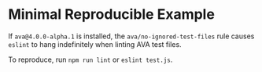 # Minimal Reproducible Example

If `ava@4.0.0-alpha.1` is installed, the `ava/no-ignored-test-files` rule causes `eslint` to hang indefinitely when linting AVA test files.

To reproduce, run `npm run lint` or `eslint test.js`.
